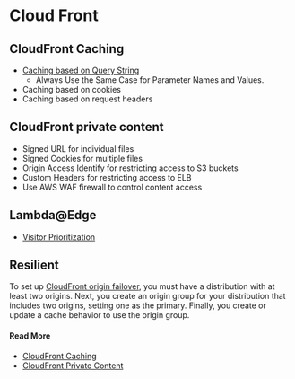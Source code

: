 # Cloud Front

## CloudFront Caching

- [Caching based on Query String](https://docs.aws.amazon.com/AmazonCloudFront/latest/DeveloperGuide/QueryStringParameters.html)
  - Always Use the Same Case for Parameter Names and Values.
- Caching based on cookies
- Caching based on request headers


## CloudFront private content

- Signed URL for individual files
- Signed Cookies for multiple files
- Origin Access Identify for restricting access to S3 buckets
- Custom Headers for restricting access to ELB
- Use AWS WAF firewall to control content access

## Lambda@Edge

- [Visitor Prioritization](https://aws.amazon.com/blogs/networking-and-content-delivery/visitor-prioritization-on-e-commerce-websites-with-cloudfront-and-lambdaedge/)

## Resilient

To set up [CloudFront origin failover](https://docs.aws.amazon.com/AmazonCloudFront/latest/DeveloperGuide/high_availability_origin_failover.html), you must have a distribution with at least two origins. Next, you create an origin group for your distribution that includes two origins, setting one as the primary. Finally, you create or update a cache behavior to use the origin group.



#### Read More

- [CloudFront Caching](https://docs.aws.amazon.com/AmazonCloudFront/latest/DeveloperGuide/ConfiguringCaching.html)
- [CloudFront Private Content](https://docs.aws.amazon.com/AmazonCloudFront/latest/DeveloperGuide/private-content-overview.html)
